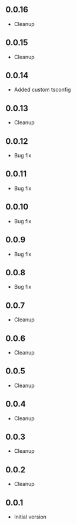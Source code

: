 ## 0.0.16

-   Cleanup

## 0.0.15

-   Cleanup

## 0.0.14

-   Added custom tsconfig

## 0.0.13

-   Cleanup

## 0.0.12

-   Bug fix

## 0.0.11

-   Bug fix

## 0.0.10

-   Bug fix

## 0.0.9

-   Bug fix

## 0.0.8

-   Bug fix

## 0.0.7

-   Cleanup

## 0.0.6

-   Cleanup

## 0.0.5

-   Cleanup

## 0.0.4

-   Cleanup

## 0.0.3

-   Cleanup

## 0.0.2

-   Cleanup

## 0.0.1

-   Initial version
